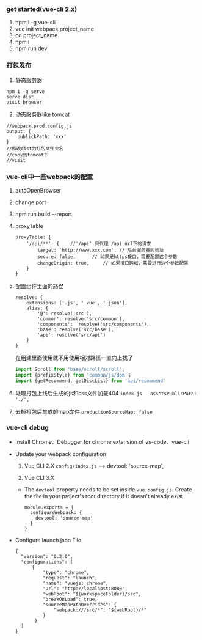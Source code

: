 ### get started(vue-cli 2.x)
1. npm i -g vue-cli
2. vue init webpack project_name
3. cd project_name
4. npm i
5. npm run dev

### 打包发布
1. 静态服务器
```
npm i -g serve
serve dist
visit browser
```

2. 动态服务器like tomcat
```
//webpack.prod.config.js
output: {
    publickPath: 'xxx'
}
//修改dist为打包文件夹名
//copy到tomcat下
//visit
```

### vue-cli中一些webpack的配置
1. autoOpenBrowser
2. change port
3. npm run build --report
4. proxyTable
    ```
    proxyTable: {
        '/api/**': {    //'/api' 只代理 /api url下的请求
            target: 'http://www.xxx.com', // 后台服务器的地址
            secure: false,      // 如果是https接口，需要配置这个参数
            changeOrigin: true,     // 如果接口跨域，需要进行这个参数配置
        }
    }
    ```
5. 配置组件里面的路径
    ```
    resolve: {
        extensions: ['.js', '.vue', '.json'],
        alias: {
            '@': resolve('src'),
            'common': resolve('src/common'),
            'components':  resolve('src/components'),
            'base': resolve('src/base'),
            'api': resolve('src/api')
        }
    }
    ```
    在组建里面使用就不用使用相对路径一直向上找了
    ```javascript
    import Scroll from 'base/scroll/scroll';
    import {prefixStyle} from 'common/js/dom'；
    import {getRecommend, getDiscList} from 'api/recommend'
    ```

6. 处理打包上线后生成的js和css文件加载404 `index.js   assetsPublicPath: './',`
7. 去掉打包后生成的map文件  `productionSourceMap: false`


### vue-cli debug
- Install Chrome、Debugger for chrome extension of vs-code、vue-cli 

- Update your webpack configuration

  1. Vue CLI 2.X    `config/index.js`  -->  devtool: 'source-map',

  2. Vue CLI 3.X

  - The `devtool` property needs to be set inside `vue.config.js`. Create the file in your project's root directory if it doesn't already exist

    ```
    module.exports = {
      configureWebpack: {
        devtool: 'source-map'
      }
    }
    ```

- Configure launch.json File

  ```
  { 
  	"version": "0.2.0", 
  	"configurations": [ 
  		{ 
  			"type": "chrome", 
  			"request": "launch", 
  			"name": "vuejs: chrome", 
  			"url": "http://localhost:8080", 
  			"webRoot": "${workspaceFolder}/src", 
  			"breakOnLoad": true, 
  			"sourceMapPathOverrides": { 
  				"webpack:///src/*": "${webRoot}/*" 
  			} 
  		 } 
  	] 
  }
  ```

  

